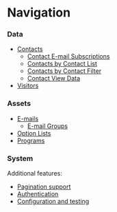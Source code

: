 Navigation
==========

### Data
* [Contacts](contacts.md)
  * [Contact E-mail Subscriptions](contacts/subscriptions.md)
  * [Contacts by Contact List](contacts/list.md)
  * [Contacts by Contact Filter](contacts/filters.md)
  * [Contact View Data](contacts/views.md)
* [Visitors](visitors.md)

### Assets
* [E-mails](emails.md)
  * [E-mail Groups](emails/groups.md)
* [Option Lists](optionList.md)
* [Programs](program.md)

### System


Additional features:

* [Pagination support](result-pager.md)
* [Authentication](authentication.md)
* [Configuration and testing](configuration.md)
